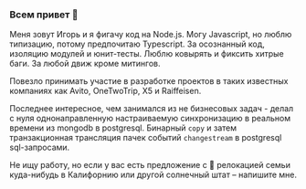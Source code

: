 ### Всем привет 👋

Меня зовут Игорь и я фигачу код на Node.js. Могу Javascript, но люблю типизацию, потому предпочитаю Typescript. За осознанный код,
изоляцию модулей и юнит-тесты. Люблю ковырять и фиксить хитрые баги. За любой движ кроме митингов.

Повезло принимать участие в разработке проектов в таких известных компаниях как Avito, OneTwoTrip, X5 и Raiffeisen.

Последнее интересное, чем занимался из не бизнесовых задач - делал с нуля однонаправленную настраиваемую синхронизацию в реальном времени из
mongodb в postgresql. Бинарный `copy` и затем транзакционная трансляция пачек событий `changestream` в postgresql sql-запросами.

Не ищу работу, но если у вас есть предложение с 🚜 релокацией семьи куда-нибудь в Калифорнию или другой солнечный штат – напишите мне.
